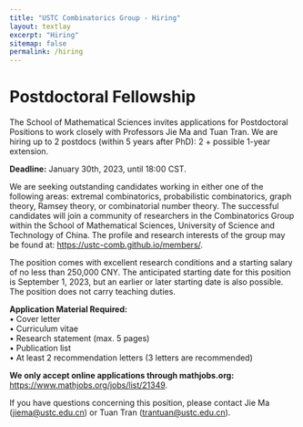 ```yaml
---
title: "USTC Combinatorics Group - Hiring"
layout: textlay
excerpt: "Hiring"
sitemap: false
permalink: /hiring
---
```

# Postdoctoral Fellowship

The School of Mathematical Sciences invites applications for Postdoctoral Positions to work closely with Professors Jie Ma and Tuan Tran. We are hiring up to 2 postdocs (within 5 years after PhD): 2 + possible 1-year extension.

<b>Deadline:</b> January 30th, 2023, until 18:00 CST.

We are seeking outstanding candidates working in either one of the following areas: extremal combinatorics, probabilistic combinatorics, graph theory, Ramsey theory, or combinatorial number theory.
The successful candidates will join a community of researchers in the Combinatorics Group within the School of Mathematical Sciences, University of Science and Technology of China. The profile and research interests of the group may be found at: <a href="https://ustc-comb.github.io/members/">https://ustc-comb.github.io/members/</a>.

The position comes with excellent research conditions and a starting salary of no less than 250,000 CNY. The anticipated starting date for this position is September 1, 2023, but an earlier or later starting date is also possible. The position does not carry teaching duties.

<b> Application Material Required: </b> 
<br>• Cover letter 
<br>• Curriculum vitae 
<br>• Research statement (max. 5 pages) 
<br>• Publication list 
<br>• At least 2 recommendation letters (3 letters are recommended)

<b> We only accept online applications through mathjobs.org:</b> <a href="https://www.mathjobs.org/jobs/list/21349">https://www.mathjobs.org/jobs/list/21349</a>.

If you have questions concerning this position, please contact Jie Ma (<jiema@ustc.edu.cn>) or Tuan Tran (<trantuan@ustc.edu.cn>).

